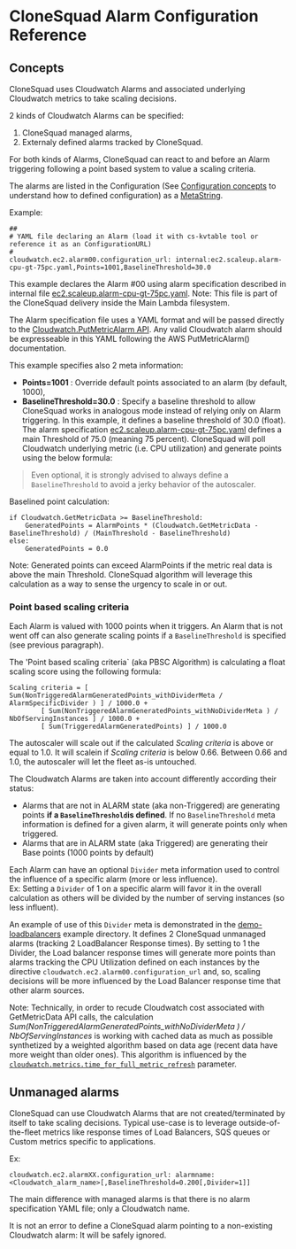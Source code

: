 
# CloneSquad Alarm Configuration Reference

## Concepts

CloneSquad uses Cloudwatch Alarms and associated underlying Cloudwatch metrics to take scaling decisions.

2 kinds of Cloudwatch Alarms can be specified:
1) CloneSquad managed alarms,
2) Externaly defined alarms tracked by CloneSquad.

For both kinds of Alarms, CloneSquad can react to and before an Alarm triggering following a point based system to 
value a scaling criteria.

The alarms are listed in the Configuration (See [Configuration concepts]() to understand how to defined configuration) as a [MetaString](CONFIGURATION_REFERENCE.md#MetaString).

Example: 

	##
	# YAML file declaring an Alarm (load it with cs-kvtable tool or reference it as an ConfigurationURL)
	#
	cloudwatch.ec2.alarm00.configuration_url: internal:ec2.scaleup.alarm-cpu-gt-75pc.yaml,Points=1001,BaselineThreshold=30.0

This example declares the Alarm #00 using alarm specification described in internal file [ec2.scaleup.alarm-cpu-gt-75pc.yaml](../src/resources/ec2.scaleup.alarm-cpu-gt-75pc.yaml). Note: This file is part of the CloneSquad delivery inside the Main Lambda filesystem.   

The Alarm specification file uses a YAML format and will be passed directly to the [Cloudwatch.PutMetricAlarm API](https://boto3.amazonaws.com/v1/documentation/api/latest/reference/services/cloudwatch.html#CloudWatch.Client.put_metric_alarm). Any valid Cloudwatch alarm should be expresseable in this YAML following the AWS PutMetricAlarm() documentation.

This example specifies also 2 meta information:
* **Points=1001**            : Override default points associated to an alarm (by default, 1000),
* **BaselineThreshold=30.0** : Specify a baseline threshold to allow CloneSquad works in analogous mode instead of relying only on Alarm triggering. In this example, it defines a baseline threshold of 30.0 (float). The alarm specification [ec2.scaleup.alarm-cpu-gt-75pc.yaml](../src/resources/ec2.scaleup.alarm-cpu-gt-75pc.yaml) defines a main Threshold of 75.0 (meaning 75 percent). CloneSquad will poll Cloudwatch underlying metric (i.e. CPU utilization) and generate points using the below formula:
> Even optional, it is strongly advised to always define a `BaselineThreshold` to avoid a jerky behavior of the autoscaler. 

Baselined point calculation:

	if Cloudwatch.GetMetricData >= BaselineThreshold:
	    GeneratedPoints = AlarmPoints * (Cloudwatch.GetMetricData - BaselineThreshold) / (MainThreshold - BaselineThreshold) 
	else:
	    GeneratedPoints = 0.0


Note: Generated points can exceed AlarmPoints if the metric real data is above the main Threshold. CloneSquad algorithm will leverage this
calculation as a way to sense the urgency to scale in or out.



### Point based scaling criteria

Each Alarm is valued with 1000 points when it triggers. An Alarm that is not went off can also generate scaling points if a 
`BaselineThreshold` is specified (see previous paragraph).

The 'Point based scaling criteria` (aka PBSC Algorithm) is calculating a float scaling score using the following formula:

	Scaling criteria = [ Sum(NonTriggeredAlarmGeneratedPoints_withDividerMeta / AlarmSpecificDivider ) ] / 1000.0 + 
			[ Sum(NonTriggeredAlarmGeneratedPoints_withNoDividerMeta ) / NbOfServingInstances ] / 1000.0 + 
			[ Sum(TriggeredAlarmGeneratedPoints) ] / 1000.0

The autoscaler will scale out if the calculated *Scaling criteria* is above or equal to 1.0. It will scalein if
*Scaling criteria* is below 0.66. Between 0.66 and 1.0, the autoscaler will let the fleet as-is untouched.

The Cloudwatch Alarms are taken into account differently according their status:
* Alarms that are not in ALARM state (aka non-Triggered) are generating points **if a `BaselineThreshold`is defined**. If no
`BaselineThreshold` meta information is defined for a given alarm, it will generate points only when triggered.
* Alarms that are in ALARM state (aka Triggered) are generating their Base points (1000 points by default)

Each Alarm can have an optional `Divider` meta information used to control the influence of a specific alarm (more or less influence).   
Ex: 
Setting a `Divider` of 1 on a specific alarm will favor it in the overall calculation as others will be divided by the number of
serving instances (so less influent).

An example of use of this `Divider` meta is demonstrated in the [demo-loadbalancers](../examples/environments/demo-loadbalancers/configure-lb-responsetime-alarm.yaml) example directory. It defines 2 CloneSquad 
unmanaged alarms (tracking 2 LoadBalancer Response times). By setting to 1 the Divider, the Load balancer response times
will generate more points than alarms tracking the CPU Utilization defined on each instances by the directive `cloudwatch.ec2.alarm00.configuration_url` and, so, scaling decisions will be more influenced by the Load Balancer response
time that other alarm sources.

Note: Technically, in order to recude Cloudwatch cost associated with GetMetricData API calls, the calculation *Sum(NonTriggeredAlarmGeneratedPoints_withNoDividerMeta ) / NbOfServingInstances* is working with cached data as much as possible synthetized by a weighted algorithm based on data age (recent data have more weight than older ones). This algorithm is
influenced by the [`cloudwatch.metrics.time_for_full_metric_refresh`](CONFIGURATION_REFERENCE.md#cloudwatchmetricstime_for_full_metric_refresh) parameter.

## Unmanaged alarms

CloneSquad can use Cloudwatch Alarms that are not created/terminated by itself to take scaling decisions. 
Typical use-case is to leverage outside-of-the-fleet metrics like response times of Load Balancers, SQS queues or 
Custom metrics specific to applications.

Ex:

	cloudwatch.ec2.alarmXX.configuration_url: alarmname:<Cloudwatch_alarm_name>[,BaselineThreshold=0.200[,Divider=1]]
	
The main difference with managed alarms is that there is no alarm specification YAML file; only a Cloudwatch name.

It is not an error to define a CloneSquad alarm pointing to a non-existing Cloudwatch alarm: It will be safely ignored.







